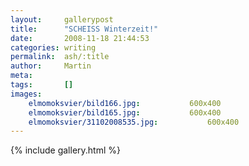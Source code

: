 ```yaml
---
layout:     gallerypost
title:      "SCHEISS Winterzeit!"
date:       2008-11-18 21:44:53
categories: writing
permalink:  ash/:title
author:     Martin
meta:
tags:       []
images:
    elmomoksvier/bild166.jpg:           600x400
    elmomoksvier/bild165.jpg:           600x400
    elmomoksvier/31102008535.jpg:           600x400
---
```


{% include gallery.html %}
